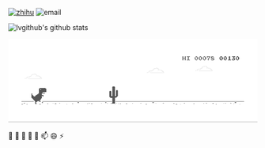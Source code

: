 <div align="left">

[![zhihu](https://img.shields.io/badge/%E7%9F%A5%E4%B9%8E-follow-blue)](https://www.zhihu.com/people/jolvgithub)
![email](https://img.shields.io/badge/Email-jolvmail@gmail.com-blue)
</div>


![lvgithub's github stats](https://github-readme-stats.vercel.app/api?username=lvgithub&show_icons=true&theme=cobalt) 
 

![dino](https://raw.githubusercontent.com/lvgithub/lvgithub/master/assets/dino.gif)


 🔭 🌱 👯 🤔 💬 📫 😄 ⚡ 
